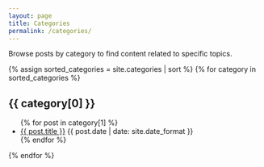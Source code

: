 ```yaml
---
layout: page
title: Categories
permalink: /categories/
---
```


<div class="content-card">
  <p>Browse posts by category to find content related to specific topics.</p>
</div>

{% assign sorted_categories = site.categories | sort %}
{% for category in sorted_categories %}
  <div class="content-card">
    <h2 id="{{ category[0] }}">{{ category[0] }}</h2>
    <ul class="post-list">
      {% for post in category[1] %}
        <li>
          <a href="{{ post.url | relative_url }}">{{ post.title }}</a>
          <span class="post-date">{{ post.date | date: site.date_format }}</span>
        </li>
      {% endfor %}
    </ul>
  </div>
{% endfor %}
